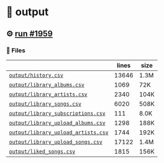 # 📝  output 

## ⚙️ [run #1959](https://github.com/jwenerd/ytm-dl/actions/runs/10362220133)

### 📁 Files

|                                                                         |lines|size|
|-------------------------------------------------------------------------|-----|----|
|[`output/history.csv` ](output/history.csv)                              |13646|1.3M|
|[`output/library_albums.csv` ](output/library_albums.csv)                |1069 |72K |
|[`output/library_artists.csv` ](output/library_artists.csv)              |2340 |104K|
|[`output/library_songs.csv` ](output/library_songs.csv)                  |6020 |508K|
|[`output/library_subscriptions.csv` ](output/library_subscriptions.csv)  |111  |8.0K|
|[`output/library_upload_albums.csv` ](output/library_upload_albums.csv)  |1298 |188K|
|[`output/library_upload_artists.csv` ](output/library_upload_artists.csv)|1744 |192K|
|[`output/library_upload_songs.csv` ](output/library_upload_songs.csv)    |17122|1.4M|
|[`output/liked_songs.csv` ](output/liked_songs.csv)                      |1815 |156K|